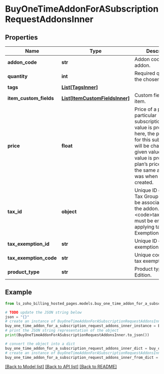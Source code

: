 # BuyOneTimeAddonForASubscriptionRequestAddonsInner


## Properties

Name | Type | Description | Notes
------------ | ------------- | ------------- | -------------
**addon_code** | **str** | Addon code of the addon. | 
**quantity** | **int** | Required quantity of the chosen plan. | [optional] 
**tags** | [**List[TagsInner]**](TagsInner.md) |  | [optional] 
**item_custom_fields** | [**List[ItemCustomFieldsInner]**](ItemCustomFieldsInner.md) | Custom fields for a item. | [optional] 
**price** | **float** | Price of a plan for a particular subscription. If a value is provided here, the plan’s price for this subscription will be changed to the given value. If no value is provided, the plan’s price would be the same as what it was when it was created. | [optional] 
**tax_id** | **object** | Unique ID of Tax or Tax Group that must be associated with the addon. &lt;code&gt;tax_id&lt;/code&gt; must be empty for applying tax Exemption. | 
**tax_exemption_id** | **str** | Unique ID of the tax exemption. | [optional] 
**tax_exemption_code** | **str** | Unique code of the tax exemption. | [optional] 
**product_type** | **str** | Product type for UK Edition. | [optional] 

## Example

```python
from ls_zoho_billing_hosted_pages.models.buy_one_time_addon_for_a_subscription_request_addons_inner import BuyOneTimeAddonForASubscriptionRequestAddonsInner

# TODO update the JSON string below
json = "{}"
# create an instance of BuyOneTimeAddonForASubscriptionRequestAddonsInner from a JSON string
buy_one_time_addon_for_a_subscription_request_addons_inner_instance = BuyOneTimeAddonForASubscriptionRequestAddonsInner.from_json(json)
# print the JSON string representation of the object
print(BuyOneTimeAddonForASubscriptionRequestAddonsInner.to_json())

# convert the object into a dict
buy_one_time_addon_for_a_subscription_request_addons_inner_dict = buy_one_time_addon_for_a_subscription_request_addons_inner_instance.to_dict()
# create an instance of BuyOneTimeAddonForASubscriptionRequestAddonsInner from a dict
buy_one_time_addon_for_a_subscription_request_addons_inner_from_dict = BuyOneTimeAddonForASubscriptionRequestAddonsInner.from_dict(buy_one_time_addon_for_a_subscription_request_addons_inner_dict)
```
[[Back to Model list]](../README.md#documentation-for-models) [[Back to API list]](../README.md#documentation-for-api-endpoints) [[Back to README]](../README.md)


